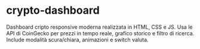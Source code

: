 # crypto-dashboard
Dashboard cripto responsive moderna realizzata in HTML, CSS e JS. Usa le API di CoinGecko per prezzi in tempo reale, grafico storico e filtro di ricerca. Include modalità scura/chiara, animazioni e switch valuta. 
